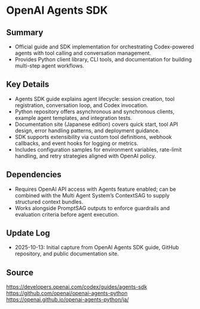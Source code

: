 # OpenAI Agents SDK

## Summary
- Official guide and SDK implementation for orchestrating Codex-powered agents with tool calling and conversation management.
- Provides Python client library, CLI tools, and documentation for building multi-step agent workflows.

## Key Details
- Agents SDK guide explains agent lifecycle: session creation, tool registration, conversation loop, and Codex invocation.
- Python repository offers asynchronous and synchronous clients, example agent templates, and integration tests.
- Documentation site (Japanese edition) covers quick start, tool API design, error handling patterns, and deployment guidance.
- SDK supports extensibility via custom tool definitions, webhook callbacks, and event hooks for logging or metrics.
- Includes configuration samples for environment variables, rate-limit handling, and retry strategies aligned with OpenAI policy.

## Dependencies
- Requires OpenAI API access with Agents feature enabled; can be combined with the Multi Agent System’s ContextSAG to supply structured context bundles.
- Works alongside PromptSAG outputs to enforce guardrails and evaluation criteria before agent execution.

## Update Log
- 2025-10-13: Initial capture from OpenAI Agents SDK guide, GitHub repository, and public documentation site.

## Source
https://developers.openai.com/codex/guides/agents-sdk
https://github.com/openai/openai-agents-python
https://openai.github.io/openai-agents-python/ja/